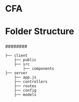 # CFA

Folder Structure 
============================



### 
########
    
    ├── client  
        ├── public
        ├── src
            ├── components
    ├── server 
        ├── app.js 
        ├── controllers
        ├── routes
        ├── config
        ├── models       
